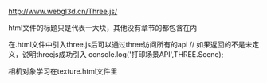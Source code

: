 http://www.webgl3d.cn/Three.js/

html文件的标题只是代表一大块，其他没有章节的都包含在内

在.html文件中引入three.js后可以通过three访问所有的api
// 如果返回的不是未定义，说明threejs成功引入
console.log('打印场景API',THREE.Scene);

相机对象学习在texture.html文件里